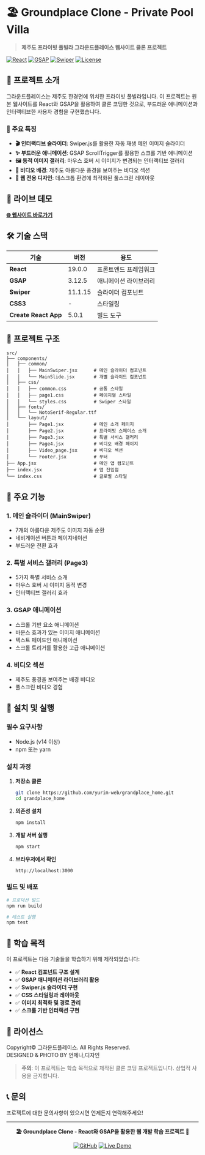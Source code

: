 # 🏖️ Groundplace Clone - Private Pool Villa

> **제주도 프라이빗 풀빌라 그라운드플레이스 웹사이트 클론 프로젝트**

[![React](https://img.shields.io/badge/React-19.0.0-blue.svg)](https://reactjs.org/)
[![GSAP](https://img.shields.io/badge/GSAP-3.12.5-green.svg)](https://greensock.com/gsap/)
[![Swiper](https://img.shields.io/badge/Swiper-11.1.15-orange.svg)](https://swiperjs.com/)
[![License](https://img.shields.io/badge/License-Private-red.svg)]()

## 🌟 프로젝트 소개

그라운드플레이스는 제주도 한경면에 위치한 프라이빗 풀빌라입니다. 이 프로젝트는 원본 웹사이트를 React와 GSAP을 활용하여 클론 코딩한 것으로, 부드러운 애니메이션과 인터랙티브한 사용자 경험을 구현했습니다.

### 🎯 주요 특징

- **🎬 인터랙티브 슬라이더**: Swiper.js를 활용한 자동 재생 메인 이미지 슬라이더
- **✨ 부드러운 애니메이션**: GSAP ScrollTrigger를 활용한 스크롤 기반 애니메이션
- **🖼️ 동적 이미지 갤러리**: 마우스 호버 시 이미지가 변경되는 인터랙티브 갤러리
- **🎥 비디오 배경**: 제주도 아름다운 풍경을 보여주는 비디오 섹션
- **📱 웹 전용 디자인**: 데스크톱 환경에 최적화된 풀스크린 레이아웃

## 🚀 라이브 데모

**[🌐 웹사이트 바로가기](https://yurim-web.github.io/groundplace_clone_page)**

## 🛠️ 기술 스택

| 기술 | 버전 | 용도 |
|------|------|------|
| **React** | 19.0.0 | 프론트엔드 프레임워크 |
| **GSAP** | 3.12.5 | 애니메이션 라이브러리 |
| **Swiper** | 11.1.15 | 슬라이더 컴포넌트 |
| **CSS3** | - | 스타일링 |
| **Create React App** | 5.0.1 | 빌드 도구 |

## 📁 프로젝트 구조

```
src/
├── components/
│   ├── common/
│   │   ├── MainSwiper.jsx      # 메인 슬라이더 컴포넌트
│   │   └── MainSlide.jsx       # 개별 슬라이드 컴포넌트
│   ├── css/
│   │   ├── common.css          # 공통 스타일
│   │   ├── page1.css           # 페이지별 스타일
│   │   └── styles.css          # Swiper 스타일
│   ├── fonts/
│   │   └── NotoSerif-Regular.ttf
│   └── layout/
│       ├── Page1.jsx           # 메인 소개 페이지
│       ├── Page2.jsx           # 프라이빗 스페이스 소개
│       ├── Page3.jsx           # 특별 서비스 갤러리
│       ├── Page4.jsx           # 비디오 배경 페이지
│       ├── Video_page.jsx      # 비디오 섹션
│       └── Footer.jsx          # 푸터
├── App.jsx                     # 메인 앱 컴포넌트
├── index.jsx                   # 앱 진입점
└── index.css                   # 글로벌 스타일
```

## 🎨 주요 기능

### 1. 메인 슬라이더 (MainSwiper)
- 7개의 아름다운 제주도 이미지 자동 순환
- 네비게이션 버튼과 페이지네이션
- 부드러운 전환 효과

### 2. 특별 서비스 갤러리 (Page3)
- 5가지 특별 서비스 소개
- 마우스 호버 시 이미지 동적 변경
- 인터랙티브 갤러리 효과

### 3. GSAP 애니메이션
- 스크롤 기반 요소 애니메이션
- 바운스 효과가 있는 이미지 애니메이션
- 텍스트 페이드인 애니메이션
- 스크롤 트리거를 활용한 고급 애니메이션

### 4. 비디오 섹션
- 제주도 풍경을 보여주는 배경 비디오
- 풀스크린 비디오 경험

## 🚀 설치 및 실행

### 필수 요구사항
- Node.js (v14 이상)
- npm 또는 yarn

### 설치 과정

1. **저장소 클론**
   ```bash
   git clone https://github.com/yurim-web/grandplace_home.git
   cd grandplace_home
   ```

2. **의존성 설치**
   ```bash
   npm install
   ```

3. **개발 서버 실행**
   ```bash
   npm start
   ```

4. **브라우저에서 확인**
   ```
   http://localhost:3000
   ```

### 빌드 및 배포

```bash
# 프로덕션 빌드
npm run build

# 테스트 실행
npm test
```

## 🎯 학습 목적

이 프로젝트는 다음 기술들을 학습하기 위해 제작되었습니다:

- ✅ **React 컴포넌트 구조 설계**
- ✅ **GSAP 애니메이션 라이브러리 활용**
- ✅ **Swiper.js 슬라이더 구현**
- ✅ **CSS 스타일링과 레이아웃**
- ✅ **이미지 최적화 및 경로 관리**
- ✅ **스크롤 기반 인터랙션 구현**


## 📄 라이선스

Copyright© 그라운드플레이스. All Rights Reserved.  
DESIGNED & PHOTO BY 언제나,디자인

> **주의**: 이 프로젝트는 학습 목적으로 제작된 클론 코딩 프로젝트입니다. 상업적 사용을 금지합니다.

## 📞 문의

프로젝트에 대한 문의사항이 있으시면 언제든지 연락해주세요!

---

<div align="center">

**🏖️ Groundplace Clone - React와 GSAP을 활용한 웹 개발 학습 프로젝트 🚀**

[![GitHub](https://img.shields.io/badge/GitHub-Repository-black?style=for-the-badge&logo=github)](https://github.com/yurim-web/grandplace_home)
[![Live Demo](https://img.shields.io/badge/Live%20Demo-Website-green?style=for-the-badge&logo=vercel)](https://yurim-web.github.io/groundplace_clone_page)

</div>
